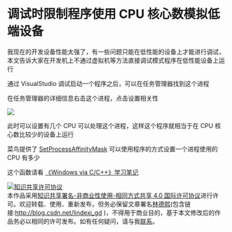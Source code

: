 
# 调试时限制程序使用 CPU 核心数模拟低端设备

我现在的开发设备性能太强了，有一些问题只能在低性能的设备上才能进行调试，本文告诉大家在开发机上不通过虚拟机等方法直接调试模式程序在低性能设备上运行

<!--more-->


<!-- CreateTime:2019/8/16 16:11:32 -->

<!-- csdn -->

通过 VisualStudio 调试启动一个程序之后，可以在任务管理器找到这个进程

在任务管理器的详细信息右击这个进程，点击设置相关性

<!-- ![](image/调试时限制程序使用 CPU 核心数模拟低端设备/调试时限制程序使用 CPU 核心数模拟低端设备0.png) -->

![](http://cdn.lindexi.site/lindexi%2F201981616818680)

此时可以设置有几个 CPU 可以处理这个进程，这样这个程序就相当于在 CPU 核心数比较少的设备上运行

菜鸟提供了 [SetProcessAffinityMask](https://docs.microsoft.com/en-us/windows/win32/api/winbase/nf-winbase-setprocessaffinitymask ) 可以使用程序的方式设置一个进程使用的 CPU 有多少

这个函数请看 [《Windows via C/C++》学习笔记](https://www.cnblogs.com/wz19860913/archive/2008/08/05/1260833.html )





<a rel="license" href="http://creativecommons.org/licenses/by-nc-sa/4.0/"><img alt="知识共享许可协议" style="border-width:0" src="https://licensebuttons.net/l/by-nc-sa/4.0/88x31.png" /></a><br />本作品采用<a rel="license" href="http://creativecommons.org/licenses/by-nc-sa/4.0/">知识共享署名-非商业性使用-相同方式共享 4.0 国际许可协议</a>进行许可。欢迎转载、使用、重新发布，但务必保留文章署名[林德熙](http://blog.csdn.net/lindexi_gd)(包含链接:http://blog.csdn.net/lindexi_gd )，不得用于商业目的，基于本文修改后的作品务必以相同的许可发布。如有任何疑问，请与我[联系](mailto:lindexi_gd@163.com)。